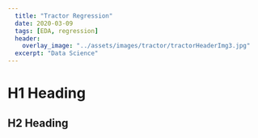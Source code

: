 ```yaml
---
  title: "Tractor Regression"
  date: 2020-03-09
  tags: [EDA, regression]
  header:
    overlay_image: "../assets/images/tractor/tractorHeaderImg3.jpg"
  excerpt: "Data Science"
---
```


# H1 Heading

## H2 Heading
